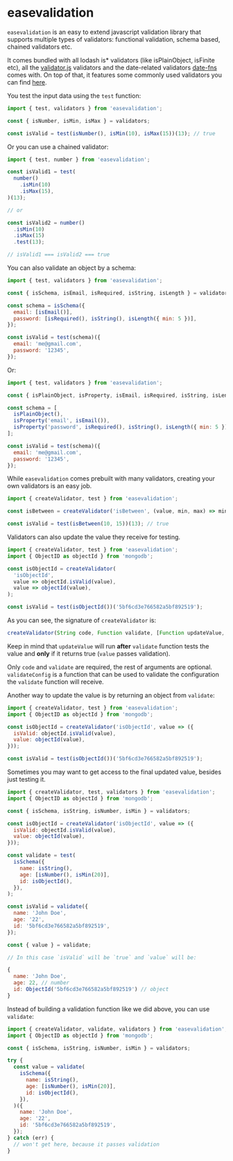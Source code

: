 # easevalidation

`easevalidation` is an easy to extend javascript validation library that supports multiple types of validators:
functional validation, schema based, chained validators etc.

It comes bundled with all lodash is\* validators (like isPlainObject, isFinite etc), all the [validator.js](https://github.com/chriso/validator.js) validators
and the date-related validators [date-fns](https://date-fns.org/) comes with.
On top of that, it features some commonly used validators you can find [here](https://github.com/viczam/easevalidation/tree/master/src/validators).

You test the input data using the `test` function:

```js
import { test, validators } from 'easevalidation';

const { isNumber, isMin, isMax } = validators;

const isValid = test(isNumber(), isMin(10), isMax(15))(13); // true
```

Or you can use a chained validator:

```js
import { test, number } from 'easevalidation';

const isValid1 = test(
  number()
    .isMin(10)
    .isMax(15),
)(13);

// or

const isValid2 = number()
  .isMin(10)
  .isMax(15)
  .test(13);

// isValid1 === isValid2 === true
```

You can also validate an object by a schema:

```js
import { test, validators } from 'easevalidation';

const { isSchema, isEmail, isRequired, isString, isLength } = validators;

const schema = isSchema({
  email: [isEmail()],
  password: [isRequired(), isString(), isLength({ min: 5 })],
});

const isValid = test(schema)({
  email: 'me@gmail.com',
  password: '12345',
});
```

Or:

```js
import { test, validators } from 'easevalidation';

const { isPlainObject, isProperty, isEmail, isRequired, isString, isLength } = validators;

const schema = [
  isPlainObject(),
  isProperty('email', isEmail()),
  isProperty('password', isRequired(), isString(), isLength({ min: 5 })),
];

const isValid = test(schema)({
  email: 'me@gmail.com',
  password: '12345',
});
```

While `easevalidation` comes prebuilt with many validators, creating your own validators is an easy job.

```js
import { createValidator, test } from 'easevalidation';

const isBetween = createValidator('isBetween', (value, min, max) => min <= value && value <= max);

const isValid = test(isBetween(10, 15))(13); // true
```

Validators can also update the value they receive for testing.

```js
import { createValidator, test } from 'easevalidation';
import { ObjectID as objectId } from 'mongodb';

const isObjectId = createValidator(
  'isObjectId',
  value => objectId.isValid(value),
  value => objectId(value),
);

const isValid = test(isObjectId())('5bf6cd3e766582a5bf892519');
```

As you can see, the signature of `createValidator` is:

```js
createValidator(String code, Function validate, [Function updateValue, Function validateConfig])
```

Keep in mind that `updateValue` will run **after** `validate` function tests the value and **only** if it returns true (`value` passes validation).

Only `code` and `validate` are required, the rest of arguments are optional.
`validateConfig` is a function that can be used to validate the configuration the `validate` function will receive.

Another way to update the value is by returning an object from `validate`:

```js
import { createValidator, test } from 'easevalidation';
import { ObjectID as objectId } from 'mongodb';

const isObjectId = createValidator('isObjectId', value => ({
  isValid: objectId.isValid(value),
  value: objectId(value),
}));

const isValid = test(isObjectId())('5bf6cd3e766582a5bf892519');
```

Sometimes you may want to get access to the final updated value, besides just testing it.

```js
import { createValidator, test, validators } from 'easevalidation';
import { ObjectID as objectId } from 'mongodb';

const { isSchema, isString, isNumber, isMin } = validators;

const isObjectId = createValidator('isObjectId', value => ({
  isValid: objectId.isValid(value),
  value: objectId(value),
}));

const validate = test(
  isSchema({
    name: isString(),
    age: [isNumber(), isMin(20)],
    id: isObjectId(),
  }),
);

const isValid = validate({
  name: 'John Doe',
  age: '22',
  id: '5bf6cd3e766582a5bf892519',
});

const { value } = validate;

// In this case `isValid` will be `true` and `value` will be:

{
  name: 'John Doe',
  age: 22, // number
  id: ObjectId('5bf6cd3e766582a5bf892519') // object
}
```

Instead of building a validation function like we did above, you can use `validate`:

```js
import { createValidator, validate, validators } from 'easevalidation';
import { ObjectID as objectId } from 'mongodb';

const { isSchema, isString, isNumber, isMin } = validators;

try {
  const value = validate(
    isSchema({
      name: isString(),
      age: [isNumber(), isMin(20)],
      id: isObjectId(),
    }),
  )({
    name: 'John Doe',
    age: '22',
    id: '5bf6cd3e766582a5bf892519',
  });
} catch (err) {
  // won't get here, because it passes validation
}
```
